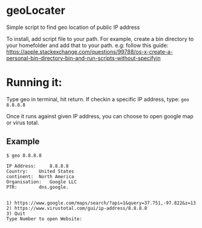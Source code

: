 # geoLocater
Simple script to find geo location of public IP address

To install, add script file to your path.
For example, create a bin directory to your homefolder and add that to your path.
e.g: follow this guide: https://apple.stackexchange.com/questions/99788/os-x-create-a-personal-bin-directory-bin-and-run-scripts-without-specifyin


# Running it:
Type geo in terminal, hit return.
If checkin a specific IP address, 
type: 
`geo 8.8.8.8`



Once it runs against given IP address, you can choose to open google map or virus total.


## Example
```
$ geo 8.8.8.8

IP Address: 	8.8.8.8
Country: 	United States
continent: 	North America
Organisation: 	Google LLC
PTR: 		dns.google.


1) https://www.google.com/maps/search/?api=1&query=37.751,-97.822&z=13
2) https://www.virustotal.com/gui/ip-address/8.8.8.8
3) Quit
Type Number to open Website:
```
